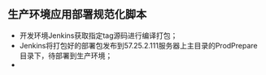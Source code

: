 ## 生产环境应用部署规范化脚本

- 开发环境Jenkins获取指定tag源码进行编译打包；
- Jenkins将打包好的部署包发布到57.25.2.111服务器上主目录的ProdPrepare目录下，待部署到生产环境；
- 